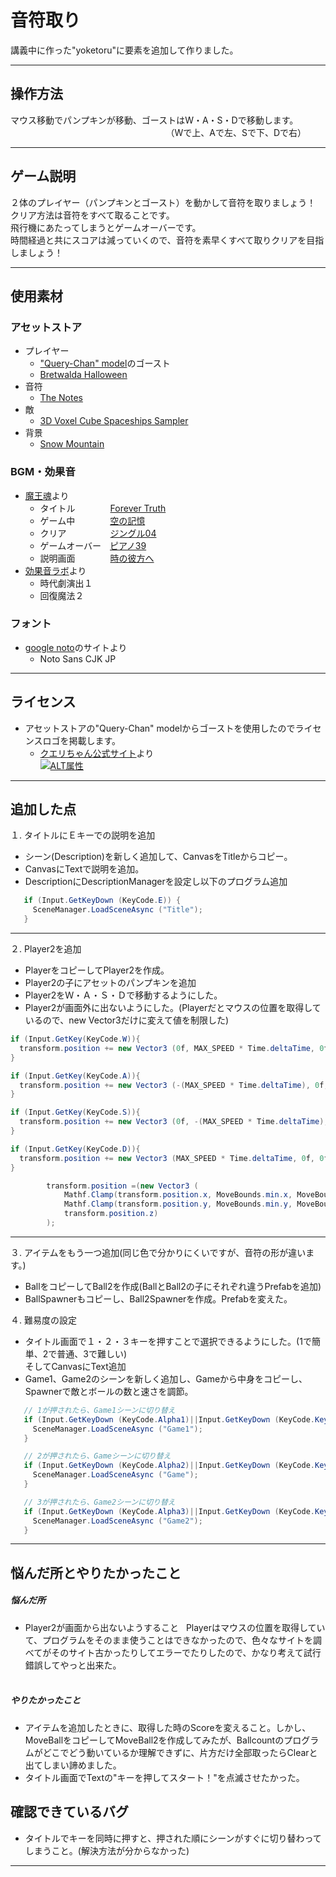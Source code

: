 # 音符取り  
講義中に作った"yoketoru"に要素を追加して作りました。

---

## 操作方法
マウス移動でパンプキンが移動、ゴーストはW・A・S・Dで移動します。                  
　　　　　　　　　　　　　　　　（Wで上、Aで左、Sで下、Dで右）

---

## ゲーム説明
２体のプレイヤー（パンプキンとゴースト）を動かして音符を取りましょう！  
クリア方法は音符をすべて取ることです。  
飛行機にあたってしまうとゲームオーバーです。  
時間経過と共にスコアは減っていくので、音符を素早くすべて取りクリアを目指しましょう！  

---

## 使用素材
### アセットストア
 - プレイヤー  
    - ["Query-Chan" model](http://u3d.as/8Bh)のゴースト  
    - [Bretwalda Halloween](http://u3d.as/CfA)  
 - 音符  
   - [The Notes](http://u3d.as/7Lz)  
 - 敵  
   - [3D Voxel Cube Spaceships Sampler](http://u3d.as/w1e)  
 - 背景  
   - [Snow Mountain](http://u3d.as/a4i)  

### BGM・効果音  
 - [魔王魂](http://maoudamashii.jokersounds.com/)より
    - タイトル　　　　[Forever Truth](http://maoudamashii.jokersounds.com/archives/song_17_forever_truth.html)  
    - ゲーム中　　　　[空の記憶](http://maoudamashii.jokersounds.com/archives/song_18_karano_kioku.html)  
    - クリア　　　　　[ジングル04](http://maoudamashii.jokersounds.com/archives/se_maoudamashii_jingle04.html)  
    - ゲームオーバー　[ピアノ39](http://maoudamashii.jokersounds.com/archives/bgm_maoudamashii_piano39.html)  
    - 説明画面　　　　[時の彼方へ](http://maoudamashii.jokersounds.com/archives/song_12_tokino_kanatahe.html)  
 - [効果音ラボ](http://soundeffect-lab.info/)より
    - 時代劇演出１  
    - 回復魔法２

### フォント
- [google noto](https://www.google.com/get/noto/#sans-jpan)のサイトより
    - Noto Sans CJK JP

---

## ライセンス
 - アセットストアの"Query-Chan" modelからゴーストを使用したのでライセンスロゴを掲載します。  
    - [クエリちゃん公式サイト](http://query-chan.com/)より  
[![ALT属性](http://query-chan.com/wp-content/uploads/2016/08/02_%E3%82%AF%E3%82%A8%E3%83%AA%E3%81%A1%E3%82%83%E3%82%93%E3%83%A9%E3%82%A4%E3%82%BB%E3%83%B3%E3%82%B9%E3%83%AD%E3%82%B4-e1472646888241-300x256.png)](http://query-chan.com/download/)

---

## 追加した点

１. タイトルにＥキーでの説明を追加  
   - シーン(Description)を新しく追加して、CanvasをTitleからコピー。
   - CanvasにTextで説明を追加。
   - DescriptionにDescriptionManagerを設定し以下のプログラム追加

```cs
   if (Input.GetKeyDown (KeyCode.E)) {
     SceneManager.LoadSceneAsync ("Title");
   }

```

---

 ２. Player2を追加
- PlayerをコピーしてPlayer2を作成。
- Player2の子にアセットのパンプキンを追加
- Player2をＷ・Ａ・Ｓ・Ｄで移動するようにした。
- Player2が画面外に出ないようにした。(Playerだとマウスの位置を取得しているので、new Vector3だけに変えて値を制限した)

```cs
if (Input.GetKey(KeyCode.W)){
  transform.position += new Vector3 (0f, MAX_SPEED * Time.deltaTime, 0f);
}

if (Input.GetKey(KeyCode.A)){
  transform.position += new Vector3 (-(MAX_SPEED * Time.deltaTime), 0f, 0f);
}

if (Input.GetKey(KeyCode.S)){
  transform.position += new Vector3 (0f, -(MAX_SPEED * Time.deltaTime), 0f);
}

if (Input.GetKey(KeyCode.D)){
  transform.position += new Vector3 (MAX_SPEED * Time.deltaTime, 0f, 0f);
}
```

```cs
		transform.position =(new Vector3 (
			Mathf.Clamp(transform.position.x, MoveBounds.min.x, MoveBounds.max.x),
			Mathf.Clamp(transform.position.y, MoveBounds.min.y, MoveBounds.max.y),
			transform.position.z)
		);
```

---

３. アイテムをもう一つ追加(同じ色で分かりにくいですが、音符の形が違います。)
- BallをコピーしてBall2を作成(BallとBall2の子にそれぞれ違うPrefabを追加)
- BallSpawnerもコピーし、Ball2Spawnerを作成。Prefabを変えた。

４. 難易度の設定
- タイトル画面で１・２・３キーを押すことで選択できるようにした。(1で簡単、2で普通、3で難しい)  
   そしてCanvasにText追加
- Game1、Game2のシーンを新しく追加し、Gameから中身をコピーし、Spawnerで敵とボールの数と速さを調節。

```cs
   // 1が押されたら、Game1シーンに切り替え
   if (Input.GetKeyDown (KeyCode.Alpha1)||Input.GetKeyDown (KeyCode.Keypad1)) {
     SceneManager.LoadSceneAsync ("Game1");
   }

   // 2が押されたら、Gameシーンに切り替え
   if (Input.GetKeyDown (KeyCode.Alpha2)||Input.GetKeyDown (KeyCode.Keypad2)) {
     SceneManager.LoadSceneAsync ("Game");
   }

   // 3が押されたら、Game2シーンに切り替え
   if (Input.GetKeyDown (KeyCode.Alpha3)||Input.GetKeyDown (KeyCode.Keypad3)) {
     SceneManager.LoadSceneAsync ("Game2");
   }
```

---

## 悩んだ所とやりたかったこと  
##### 悩んだ所  
   - Player2が画面から出ないようすること  
Playerはマウスの位置を取得していて、プログラムをそのまま使うことはできなかったので、色々なサイトを調べてがそのサイト古かったりしてエラーでたりしたので、かなり考えて試行錯誤してやっと出来た。  
  
##### やりたかったこと  
   - アイテムを追加したときに、取得した時のScoreを変えること。しかし、MoveBallをコピーしてMoveBall2を作成してみたが、Ballcountのプログラムがどこでどう動いているか理解できずに、片方だけ全部取ったらClearと出てしまい諦めました。  
   - タイトル画面でTextの"キーを押してスタート！"を点滅させたかった。  

## 確認できているバグ  
 - タイトルでキーを同時に押すと、押された順にシーンがすぐに切り替わってしまうこと。(解決方法が分からなかった)  
  
---
